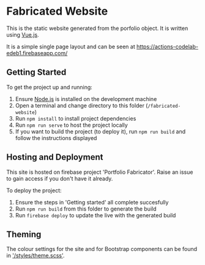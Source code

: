 # Fabricated Website
This is the static website generated from the porfolio object. It is written using [Vue.js](https://vuejs.org/).

It is a simple single page layout and can be seen at https://actions-codelab-edeb1.firebaseapp.com/

## Getting Started
To get the project up and running:

1. Ensure [Node.js](https://nodejs.org) is installed on the development machine
2. Open a terminal and change directory to this folder (`/fabricated-website`)
3. Run `npm install` to install project dependencies
4. Run `npm run serve` to host the project locally
5. If you want to build the project (to deploy it), run `npm run build` and follow the instructions displayed


## Hosting and Deployment
This site is hosted on firebase project 'Portfolio Fabricator'. Raise an issue to gain access if you don't have it already.

To deploy the project:
1. Ensure the steps in 'Getting started' all complete succesfully
2. Run `npm run build` from this folder to generate the build
3. Run `firebase deploy` to update the live with the generated build

## Theming
The colour settings for the site and for Bootstrap components can be found in ['/styles/theme.scss']('/styles/theme.scss').